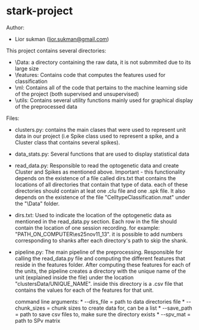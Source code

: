 # stark-project
Author:
- Lior sukman (lior.sukman@gmail.com)

This project contains several directories:
- \Data: a directory containing the raw data, it is not submmited due to its large size
- \features: Contains code that computes the features used for classification
- \ml: Contains all of the code that pertains to the machine learning side of the project (both supervised and unsupervised)
- \utils: Contains several utility functions mainly used for graphical display of the preprocessed data

Files:
- clusters.py: contains the main clases that were used to represent unit data in our project (i.e Spike class used to represent a spike, and a Cluster class that contains several spikes).
- data_stats.py: Several functions that are used to display statistical data
- read_data.py: Responsible to read the optogenetic data and create Cluster and Spikes as mentioned above.
    Important - this functionality depends on the existence of a file called dirs.txt that contains the locations
    of all directories that contain that type of data. each of these directories should contain at leat one .clu file and one .spk file.
	It also depends on the existence of the file "CelltypeClassification.mat" under the "\Data" folder.
- dirs.txt: Used to indicate the location of the optogenetic data as mentioned in the read_data.py section.
	Each row in the file should contain the location of one session recording. for example: "PATH_ON_COMPUTER\es25nov11_13".
	it is possible to add numbers corresponding to shanks after each directory's path to skip the shank.
- pipeline.py: The main pipeline of the preprocessing. Responsible for calling the read_data.py file and computing the different features that reside in the features folder. 
	After computing these features for each of the units, the pipeline creates a directory with the unique name of the unit (explained inside the file)
	under the location "clustersData/UNIQUE_NAME". inside this directory is a .csv file that contains the values for each of the features for that unit.

    command line arguments:
        * --dirs_file = path to data directories file
        * --chunk_sizes = chunk sizes to create data for, can be a list
        * --save_path = path to save csv files to, make sure the directory exists
        * --spv_mat = path to SPv matrix

